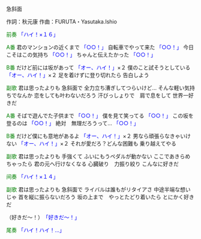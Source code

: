 急斜面

作詞：秋元康
作曲：FURUTA・Yasutaka.Ishio

<font color=green>前奏</font>
<font color=blue>「ハイ！×１６」</font> 

<font color=green>A番</font>
君のマンションの近くまで <font color=blue>「○○！」</font> 
自転車でやって来た <font color=blue>「○○！」</font> 
今日こそはこの気持ち <font color=blue>「○○！」</font> 
ちゃんと伝えたかった <font color=blue>「○○！」</font> 

<font color=green>B番</font>
だけど前には坂があって <font color=blue>「オー、ハイ！」</font>×２ 
僕のこと試そうとしている <font color=blue>「オー、ハイ！」</font>×２ 
足を着けずに登り切れたら
告白しよう

<font color=green>副歌</font>
君は思ったよりも
急斜面で
全力立ち漕ぎしてつらいけど…
そんな軽い気持ちでなんか
恋をしても叶わないだろう
汗びっしょりで　肩で息をして
世界一好きだ

<font color=green>A番</font>
そばで遊んでた子供まで <font color=blue>「○○！」</font> 
僕を見て笑ってる <font color=blue>「○○！」</font> 
この坂を登るのは <font color=blue>「○○！」</font> 
絶対　無理だろうって… <font color=blue>「○○！」</font> 

<font color=green>B番</font>
だけど僕にも意地があるよ <font color=blue>「オー、ハイ！」</font>×２ 
男なら頑張らなきゃいけない <font color=blue>「オー、ハイ！」</font>×２ 
それが愛だろ？どんな困難も
乗り越えてやる

<font color=green>副歌</font>
君は思ったよりも
手強くて
ふいにもうペダルが動かない
ここであきらめちゃったら
君の元へ行けなくなる
心臓破り　力振り絞り
こんなに好きだ

<font color=green>间奏</font>
<font color=blue>「ハイ！×１４」</font>

<font color=green>副歌</font>
君は思ったよりも
急斜面で
ライバルは誰もがリタイアさ
中途半端な想いじゃ
首を縦に振らないだろう
坂の上まで　やっとたどり着いたら
とにかく好きだ

（好きだ～！）　<font color=blue>「好きだ～！」</font>

<font color=green>尾奏</font>
<font color=blue>「ハイ！ハイ！…」</font> 
